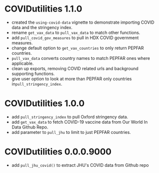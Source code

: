 # COVIDutilities 1.1.0
* created the `using-covid-data` vignette to demonstrate importing COVID data and the stringency index.
* rename `get_vax_data` to `pull_vax_data` to match other functions.
* add `pull_covid_gov_measures` to pull in HDX COVID government measures.
* change default option to `get_vax_countries` to only return PEPFAR countries.
* `pull_vax_data` converts country names to match PEPFAR ones where applicable. 
* clean up exports, removing COVID related urls and background supporting functions.
* give user option to look at more than PEPFAR only countries in`pull_stringency_index`.

# COVIDutilities 1.0.0
* add `pull_stringency_index` to pull Oxford stringency data.
* add `get_vax_data`  to fetch COVID-19 vaccine data from Our World In Data Github Repo.
* add parameter to `pull_jhu` to limit to just PEPFAR countries.

# COVIDutilities 0.0.0.9000

* add `pull_jhu_covid()` to extract JHU's COVID data from Github repo
